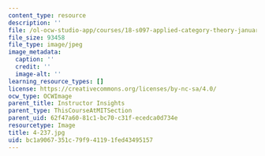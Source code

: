 ```yaml
---
content_type: resource
description: ''
file: /ol-ocw-studio-app/courses/18-s097-applied-category-theory-january-iap-2019/bc1a9067351c79f941191fed43495157_4-237.jpg
file_size: 93458
file_type: image/jpeg
image_metadata:
  caption: ''
  credit: ''
  image-alt: ''
learning_resource_types: []
license: https://creativecommons.org/licenses/by-nc-sa/4.0/
ocw_type: OCWImage
parent_title: Instructor Insights
parent_type: ThisCourseAtMITSection
parent_uid: 62f47a60-81c1-bc70-c31f-ecedca0d734e
resourcetype: Image
title: 4-237.jpg
uid: bc1a9067-351c-79f9-4119-1fed43495157
---
```

